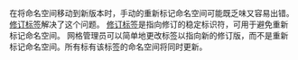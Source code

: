---
---
在将命名空间移动到新版本时，手动的重新标记命名空间可能既乏味又容易出错。
[修订标签](/zh/docs/reference/commands/istioctl/#istioctl-tag)解决了这个问题。
[修订标签](/zh/docs/reference/commands/istioctl/#istioctl-tag)是指向修订的稳定标识符，可用于避免重新标记命名空间。
网格管理员可以简单地更改标签以指向新的修订版，而不是重新标记命名空间。所有标有该标签的命名空间将同时更新。

